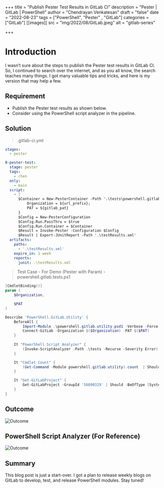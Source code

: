 +++
title = "Publish Pester Test Results in GitLab CI"
description = "Pester | GitLab | PowerShell"
author = "Chendrayan Venkatesan"
draft = "false"
date = "2022-08-23"
tags = ["PowerShell", "Pester" , "GitLab"]
categories = ["GitLab"]
[[images]]
  src = "img/2022/08/GitLab.jpeg"
  alt = "gitlab-series"

+++

# Introduction

I wasn’t sure about the steps to publish the Pester test results in GitLab CI. So, I continued to search over the internet, and as you all know, the search teaches many things. I got many valuable tips and tricks, and here is my version that may help a few. 

## Requirement

- Publish the Pester test results as shown below. 
- Consider using the PowerShell script analyzer in the pipeline. 

## Solution

> .gitlab-ci.yml 

```YAML
stages:
  - pester

0-pester-test:
  stage: pester
  tags:
    - chen
  only:
    - main
  script:
    - | 
      $Container = New-PesterContainer -Path '.\tests\powershell.gitlab.tests.ps1' -Data @{
          Organization = ${url_prefix}; 
          PAT = ${gitlab_pat} 
      } 
      $Config = New-PesterConfiguration
      $Config.Run.PassThru = $true
      $Config.Run.Container = $Container
      $Result = Invoke-Pester -Configuration $Config 
      $Result | Export-JUnitReport -Path '.\testResults.xml'
  artifacts:
    paths: 
      - '.\testResults.xml'
    expire_in: 1 week
    reports:
      junit: .\testResults.xml
```

> Test Case - For Demo (Pester with Param) - powershell.gitlab.tests.ps1

```PowerShell
[CmdletBinding()]
param (
    $Organization,

    $PAT
)

Describe 'PowerShell.GitLab.Utility' {    
    BeforeAll {
        Import-Module .\powershell.gitlab.utility.psd1 -Verbose -Force
        Connect-GitLab -Organization $($Organization) -PAT $($PAT)
    }
    
    It "PowerShell Script Analyzer" {
        (Invoke-ScriptAnalyzer -Path .\tests -Recurse -Severity Error).Count | Should -BeExactly 0
    }

    It "Cmdlet Count" {
        (Get-Command -Module powershell.gitlab.utility).count  | Should -BeExactly 3
    }

    It "Get-GitLabProject" {
        Get-GitLabProject -GroupId '56890329' | Should -BeOfType [System.Management.Automation.PSCustomObject]
    }
}
```

## Outcome 

![Outcome](/img/Outcome.png)

## PowerShell Script Analyzer (For Reference)

![Outcome](/img/PSSA.png)

## Summary

This blog post is just a start-over. I got a plan to release weekly blogs on GitLab to develop, test, and release PowerShell modules. Stay tuned! 